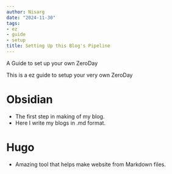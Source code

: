 ```yaml
---
author: Nisarg
date: "2024-11-30"
tags:
- ez
- guide
- setup
title: Setting Up this Blog's Pipeline
---
```


A Guide to set up your own ZeroDay
<!--more-->

This is a ez guide to setup your very own ZeroDay
# Obsidian
- The first step in making of my blog.
- Here I write my blogs in .md format.
# Hugo
- Amazing tool that helps make website from Markdown files.
